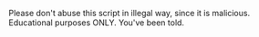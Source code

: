 Please don't abuse this script in illegal way, since it is malicious.
Educational purposes ONLY.
You've been told.
